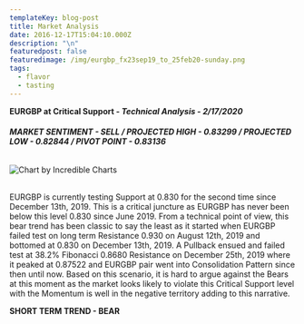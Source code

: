 ```yaml
---
templateKey: blog-post
title: Market Analysis
date: 2016-12-17T15:04:10.000Z
description: "\n"
featuredpost: false
featuredimage: /img/eurgbp_fx23sep19_to_25feb20-sunday.png
tags:
  - flavor
  - tasting
---
```

**EURGBP at Critical Support - *Technical Analysis - 2/17/2020***

###### **MARKET SENTIMENT - SELL / PROJECTED HIGH - 0.83299 / PROJECTED LOW - 0.82844 / PIVOT POINT - 0.83136**

![](/img/eurgbp_fx23sep19_to_25feb20-sunday.png "Chart by Incredible Charts")

\
EURGBP is currently testing Support at 0.830 for the second time since December 13th, 2019. This is a critical juncture as EURGBP has never been below this level 0.830 since June 2019. From a technical point of view, this bear trend has been classic to say the least as it started when EURGBP failed test on long term Resistance 0.930 on August 12th, 2019 and bottomed at 0.830 on December 13th, 2019. A Pullback ensued and failed test at 38.2% Fibonacci 0.8680 Resistance on December 25th, 2019 where it peaked at 0.87522 and EURGBP pair went into Consolidation Pattern since then until now. Based on this scenario, it is hard to argue against the Bears at this moment as the market looks likely to violate this Critical Support level with the Momentum is well in the negative territory adding to this narrative.

**SHORT TERM TREND - BEAR**